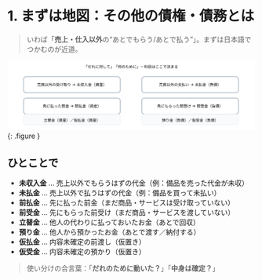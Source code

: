 # 1. まずは地図：その他の債権・債務とは

> いわば「**売上・仕入以外**の“あとでもらう/あとで払う”」。まずは日本語でつかむのが近道。

![マップ](../assets/img/ch07/map_other_ar_ap.svg){: .figure }

## ひとことで

- **未収入金** … 売上以外でもらうはずの代金（例：備品を売った代金が未収）
- **未払金** … 売上以外で払うはずの代金（例：備品を買って未払い）
- **前払金** … 先に払った前金（まだ商品・サービスは受け取っていない）
- **前受金** … 先にもらった前受け（まだ商品・サービスを渡していない）
- **立替金** … 他人の代わりに払っておいたお金（あとで回収）
- **預り金** … 他人から預かったお金（あとで渡す／納付する）
- **仮払金** … 内容未確定の前渡し（仮置き）
- **仮受金** … 内容未確定の預かり（仮置き）

> 使い分けの合言葉：「**だれのために動いた？**」「**中身は確定？**」
